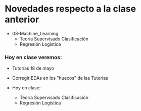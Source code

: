 # Novedades respecto a la clase anterior


* 03-Machine_Learning
  * Teoría Supervisado Clasificación
  * Regresión Logística

  

### Hoy en clase veremos:


* Tutorías 18 de mayo
* Corregir EDAs en los "huecos" de las Tutorías

* Hoy en clase: 
  * Teoría Supervisado Clasificación
  * Regresión Logística

